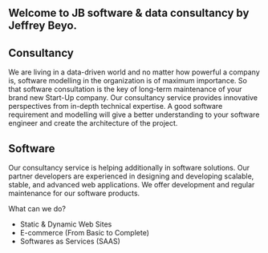 ## Welcome to JB software & data consultancy by Jeffrey Beyo.

            
## Consultancy

We are living in a data-driven world and no matter how powerful a company is, software modelling in the organization is of maximum importance. So that software consultation is the key of long-term maintenance of your brand new Start-Up company. Our consultancy service provides innovative perspectives from in-depth technical expertise. A good software requirement and modelling will give a better understanding to your software engineer and create the architecture of the project.

## Software

Our consultancy service is helping additionally in software solutions. Our partner developers are experienced in designing and developing scalable, stable, and advanced web applications. We offer development and regular maintenance for our software products.

What can we do?
                

- Static & Dynamic Web Sites
- E-commerce (From Basic to Complete)
- Softwares as Services (SAAS)
